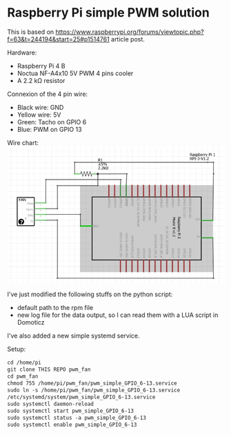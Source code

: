 # Raspberry Pi simple PWM solution

This is based on https://www.raspberrypi.org/forums/viewtopic.php?f=63&t=244194&start=25#p1514761 article post.

Hardware: 
- Raspberry Pi 4 B
- Noctua NF-A4x10 5V PWM 4 pins cooler
- A 2.2 kΩ resistor

Connexion of the 4 pin wire:
- Black wire: GND
- Yellow wire: 5V
- Green: Tacho on GPIO 6
- Blue: PWM on GPIO 13

Wire chart: ![Wiring diagram](electronic_diagram.jpg)

I've just modified the following stuffs on the python script:
- default path to the rpm file
- new log file for the data output, so I can read them with a LUA script in Domoticz

I've also added a new simple systemd service.

Setup:
```
cd /home/pi
git clone THIS REPO pwm_fan
cd pwm_fan
chmod 755 /home/pi/pwm_fan/pwm_simple_GPIO_6-13.service
sudo ln -s /home/pi/pwm_fan/pwm_simple_GPIO_6-13.service /etc/systemd/system/pwm_simple_GPIO_6-13.service
sudo systemctl daemon-reload
sudo systemctl start pwm_simple_GPIO_6-13
sudo systemctl status -a pwm_simple_GPIO_6-13
sudo systemctl enable pwm_simple_GPIO_6-13
```
